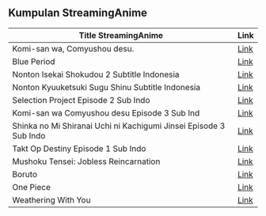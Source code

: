 ## Kumpulan StreamingAnime

Title StreamingAnime | Link
------------ | -------------
Komi-san wa, Comyushou desu. | [Link](https://nontonanimeid.com/anime/komi-san-wa-comyushou-desu/)
Blue Period | [Link](https://nontonanimeid.com/anime/blue-period/)
Nonton Isekai Shokudou 2 Subtitle Indonesia | [Link](https://nontonanimeid.com/anime/isekai-shokudou-2/)
Nonton Kyuuketsuki Sugu Shinu Subtitle Indonesia | [Link](https://nontonanimeid.com/anime/kyuuketsuki-sugu-shinu/)
Selection Project Episode 2 Sub Indo | [Link](https://nontonanimeid.com/selection-project-episode-2/)
Komi-san wa Comyushou desu Episode 3 Sub Ind | [Link](https://nontonanimeid.com/komi-san-wa-comyushou-desu-episode-3/)
Shinka no Mi Shiranai Uchi ni Kachigumi Jinsei Episode 3 Sub Indo | [Link](https://nontonanimeid.com/shinka-no-mi-shiranai-uchi-ni-kachigumi-jinsei-episode-3/)
Takt Op Destiny Episode 1 Sub Indo | [Link](https://nontonanimeid.com/shinka-no-mi-shiranai-uchi-ni-kachigumi-jinsei-episode-1-2/)
Mushoku Tensei: Jobless Reincarnation | [Link](https://www.youtube.com/watch?v=NEIB9MVUPrQ&list=PLPanbgyToztYSgPb2BXOH7KS8sFlX2Q4H)
Boruto | [Link](https://194.163.183.129/anime/boruto-next-generations/)
One Piece | [Link](https://194.163.183.129/anime/one-piece/)
Weathering With You | [Link](https://194.163.183.129/anime/one-piece/)
